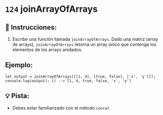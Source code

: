 # `124` joinArrayOfArrays

## 📝 Instrucciones:

1. Escribe una función llamada `joinArrayOfArrays`. Dado una matriz (array de arrays), `joinArrayOfArrays` retorna un array único que contenga los elementos de los arrays anidados.

## Ejemplo:

```Js
let output = joinArrayOfArrays([[1, 4], [true, false], ['x', 'y']]);
console.log(output); // --> [1, 4, true, false, 'x', 'y']
```

## 💡 Pista:

+ Debes estar familiarizado con el método `concat`. 